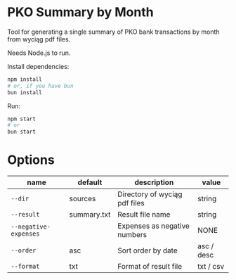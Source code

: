 # PKO Summary by Month

Tool for generating a single summary of PKO bank transactions by month
from wyciąg pdf files.

Needs Node.js to run.

Install dependencies:

```sh
npm install
# or, if you have bun
bun install
```

Run:

```sh
npm start
# or
bun start
```

# Options

| name                  | default     | description                   | value      |
| --------------------- | ----------- | ----------------------------- | ---------- |
| `--dir`               | sources     | Directory of wyciąg pdf files | string     |
| `--result`            | summary.txt | Result file name              | string     |
| `--negative-expenses` |             | Expenses as negative numbers  | NONE       |
| `--order`             | asc         | Sort order by date            | asc / desc |
| `--format`            | txt         | Format of result file         | txt / csv  |
